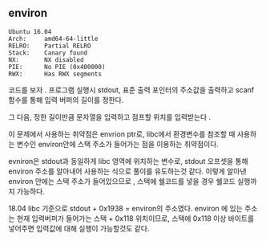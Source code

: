 environ 
--------
```
Ubuntu 16.04
Arch:     amd64-64-little
RELRO:    Partial RELRO
Stack:    Canary found
NX:       NX disabled
PIE:      No PIE (0x400000)
RWX:      Has RWX segments
```
코드를 보자 .  프로그램 실행시 stdout, 표준 출력 포인터의 주소값을 출력하고 
scanf 함수를 통해 입력 버퍼의 길이를 정한다. 

그 다음, 정한 길이만큼 문자열을 입력하고 점프할 위치를 입력받는다 . 

이 문제에서 사용하는 취약점은 envrion ptr로, libc에서 환경변수를 참조할 때 사용하는 변수인 
environ안에 스택 주소가 들어가는 점을 이용하는 취약점이다.

evniron은 stdout과 동일하게 libc 영역에 위치하는 변수로,
stdout 오프셋을 통해 environ 주소를 알아내어 사용하는 식으로 풀이를 유도하는것 같다. 
이렇게 알아낸 environ 안에는 스택 주소가 들어있으므로 , 스택에 쉘코드를 넣을 경우 쉘코드 실행까지 가능하다. 

18.04 libc 기준으로 stdout + 0x1938 = environ의 주소였다. 
environ 에 있는 주소는 현재 입력버퍼가 들어가는 스택 + 0x118 위치이므로, 
스택에 0x118 이상 바이트를 넣어주면 입력값에 대해 실행이 가능할것도 같다. 
